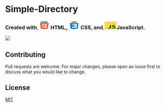 # Simple-Directory

### Created with<a href="https://www.w3.org/html/" target="_blank"> <img src="https://raw.githubusercontent.com/devicons/devicon/master/icons/html5/html5-original-wordmark.svg" alt="html5" width="40" height="25"/></a>HTML,<a href="https://www.w3schools.com/css/" target="_blank"> <img src="https://raw.githubusercontent.com/devicons/devicon/master/icons/css3/css3-original-wordmark.svg" alt="css3" width="40" height="25"/></a>CSS, and<a href="https://developer.mozilla.org/en-US/docs/Web/JavaScript" target="_blank"> <img src="https://raw.githubusercontent.com/devicons/devicon/master/icons/javascript/javascript-original.svg" alt="javascript" width="40" height="25"/></a>JavaScript. 

<img src="img/simple-directory-vid.gif" />

## Contributing
Pull requests are welcome. For major changes, please open an issue first to discuss what you would like to change.

## License
[MIT](https://choosealicense.com/licenses/mit/)